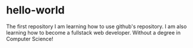 # hello-world
The first repository
I am learning how to use github's repository.  I am also learning how to become a fullstack web developer.  Without a degree in Computer Science!
